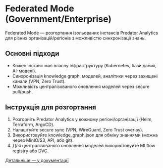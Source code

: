 # Federated Mode (Government/Enterprise)

Federated Mode — розгортання ізольованих інстансів Predator Analytics для різних організацій/регіонів з можливістю синхронізації знань.

## Основні підходи
- Кожен інстанс має власну інфраструктуру (Kubernetes, бази даних, AI-моделі).
- Синхронізація knowledge graph, моделей, аналітики через захищені канали (VPN, Zero Trust).
- Можливість централізованого оновлення моделей через secure pull/push.

## Інструкція для розгортання
1. Розгорніть Predator Analytics у кожному регіоні/організації (Helm, Terraform, ArgoCD).
2. Налаштуйте secure sync (VPN, WireGuard, Zero Trust overlay).
3. Використовуйте knowledge_graph.json для обміну знаннями (можна через MinIO/S3, API, або git).
4. Для централізованого оновлення моделей використовуйте MLflow registry або DVC.

[Детальніше — у документації](../documentation/)
